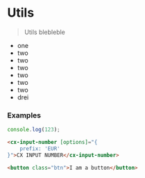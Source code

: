 # Utils

> Utils blebleble

- one
- two
- two
- two
- two
- two
- two
- drei

### Examples

```javascript
console.log(123);
```

```html
<cx-input-number [options]="{
    prefix: 'EUR'
}">CX INPUT NUMBER</cx-input-number>
```
```html
<button class="btn">I am a button</button>
```